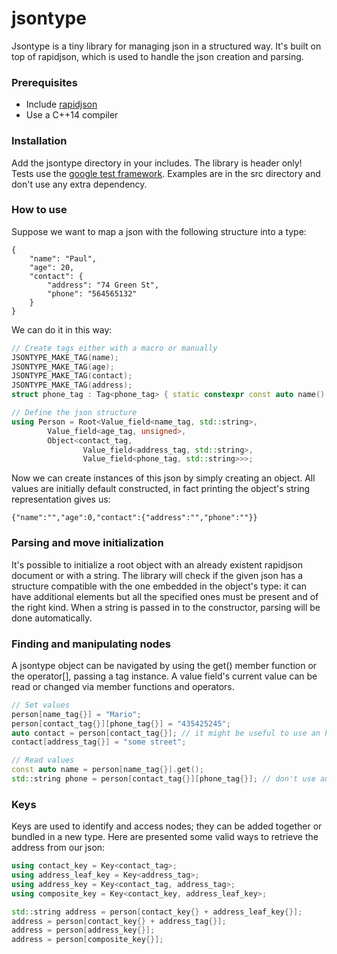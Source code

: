 # jsontype

Jsontype is a tiny library for managing json in a structured way. It's built on top of rapidjson, which is used to handle the json creation and parsing.


### Prerequisites
- Include [rapidjson](https://github.com/miloyip/rapidjson)
- Use a C++14 compiler
    
    
### Installation
Add the jsontype directory in your includes. The library is header only!  
Tests use the [google test framework](https://github.com/google/googletest). Examples are in the src directory and don't use any extra dependency.  

    
### How to use
Suppose we want to map a json with the following structure into a type:

```
{
	"name": "Paul",
	"age": 20,
	"contact": {
		"address": "74 Green St",
		"phone": "564565132"
	}
}
```

We can do it in this way:

```C++
// Create tags either with a macro or manually
JSONTYPE_MAKE_TAG(name);
JSONTYPE_MAKE_TAG(age);
JSONTYPE_MAKE_TAG(contact);
JSONTYPE_MAKE_TAG(address);
struct phone_tag : Tag<phone_tag> { static constexpr const auto name() { return "phone"; } };

// Define the json structure
using Person = Root<Value_field<name_tag, std::string>,
		Value_field<age_tag, unsigned>,
		Object<contact_tag,
				Value_field<address_tag, std::string>,
				Value_field<phone_tag, std::string>>>;	
```

Now we can create instances of this json by simply creating an object. All values are initially default constructed, in fact printing the object's string representation gives us:

```
{"name":"","age":0,"contact":{"address":"","phone":""}}
```

### Parsing and move initialization
It's possible to initialize a root object with an already existent rapidjson document or with a string. The library will check if the given json has a structure compatible with the one embedded in the object's type: it can have additional elements but all the specified ones must be present and of the right kind. When a string is passed in to the constructor, parsing will be done automatically.


### Finding and manipulating nodes
A jsontype object can be navigated by using the get() member function or the operator[], passing a tag instance. A value field's current value can be read or changed via member functions and operators.

```C++
// Set values
person[name_tag{}] = "Mario";
person[contact_tag{}][phone_tag{}] = "435425245";
auto contact = person[contact_tag{}]; // it might be useful to use an handle to the contact object
contact[address_tag{}] = "some street";

// Read values
const auto name = person[name_tag{}].get();
std::string phone = person[contact_tag{}][phone_tag{}]; // don't use auto here!
```


### Keys
Keys are used to identify and access nodes; they can be added together or bundled in a new type. Here are presented some valid ways to retrieve the address from our json:

```C++
using contact_key = Key<contact_tag>;
using address_leaf_key = Key<address_tag>;
using address_key = Key<contact_tag, address_tag>;
using composite_key = Key<contact_key, address_leaf_key>;

std::string address = person[contact_key{} + address_leaf_key{}];
address = person[contact_key{} + address_tag{}];
address = person[address_key{}];
address = person[composite_key{}];
```





















